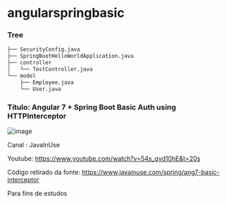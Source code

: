 # angularspringbasic

### Tree

```bash
├── SecurityConfig.java
├── SpringBootHelloWorldApplication.java
├── controller
│   └── TestController.java
└── model
    ├── Employee.java
    └── User.java
```

### Título: Angular 7 + Spring Boot Basic Auth using HTTPInterceptor

![image](https://user-images.githubusercontent.com/12356493/142650526-97f1cb52-2f7a-478e-b0aa-b3405b47d691.png)

Canal : JavaInUse

Youtube: https://www.youtube.com/watch?v=54s_gvd10hE&t=20s

Código retirado da fonte: https://www.javainuse.com/spring/ang7-basic-interceptor

Para fins de estudos

